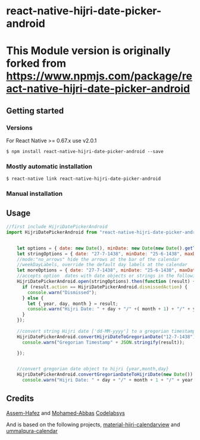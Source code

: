 
# react-native-hijri-date-picker-android

# This Module version is originally forked from https://www.npmjs.com/package/react-native-hijri-date-picker-android

## Getting started
### Versions
For React Native >= 0.67.x use v2.0.1
   
`$ npm install react-native-hijri-date-picker-android --save`

### Mostly automatic installation

`$ react-native link react-native-hijri-date-picker-android`

### Manual installation

## Usage
```javascript
//first include HijriDatePickerAndroid
import HijriDatePickerAndroid from "react-native-hijri-date-picker-android";


	let options = { date: new Date(), minDate: new Date(new Date().getTime() - (1 * 30 * 24 * 60 * 60 * 1000)), maxDate: new Date(new Date().getTime() + (1 * 30 * 24 * 60 * 60 * 1000)) };
    let stringOptions = { date: "27-7-1438", minDate: "25-6-1438", maxDate: "29-8-1438" };
	//mode:"no_arrows" hide the arrows at the bar of the calendar
	//weekDayLabels, override the default day labels at the calendar
	let moreOptions = { date: "27-7-1438", minDate: "25-6-1438", maxDate: "29-8-1438", mode:"no_arrows", weekDayLabels:["Sun","Mon","Tue","Wed","Thu","Fri","Sat"]};
    //accepts option  dates with date objects or strings in the following format ['dd-MM-yyyy'] 
    HijriDatePickerAndroid.open(stringOptions).then(function (result) {
      if (result.action == HijriDatePickerAndroid.dismissedAction) {
        console.warn("Dismissed");
      } else {
        let { year, day, month } = result;
        console.warn("Hijri Date: " + day + "/" +( month + 1) + "/" + year + "/");
      }
    });
	
	//convert string Hijri date ['dd-MM-yyyy'] to a gregorian timestamp
    HijriDatePickerAndroid.convertHijriDateToGregorianDate("12-7-1438").then(function (result) {
      console.warn("Gregorian Timestamp" + JSON.stringify(result));

    });


    //convert gregorian date object to hijri {year,month,day}
    HijriDatePickerAndroid.convertGregorianDateToHijriDate(new Date()).then(function ({ year, day, month }) {
      console.warn("Hijri Date: " + day + "/" + month + 1 + "/" + year + "/");

```
  
## Credits

[Assem-Hafez](https://github.com/Assem-Hafez) and [Mohamed-Abbas](https://github.com/Mohamed-Abbas)
[Codelabsys](http://www.codelabsys.com/)

And is based on the following projects, [material-hijri-calendarview](https://github.com/eltohamy/material-hijri-calendarview) and [ummalqura-calendar](https://github.com/msarhan/ummalqura-calendar)
